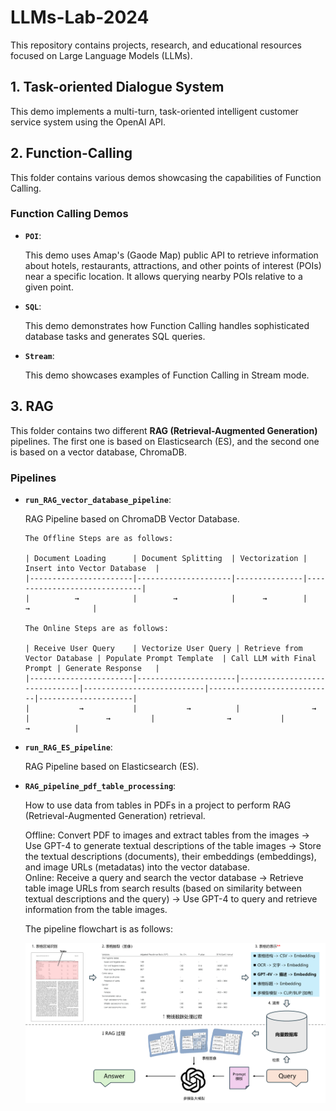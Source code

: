 # LLMs-Lab-2024

This repository contains projects, research, and educational resources focused on Large Language Models (LLMs).

## 1. Task-oriented Dialogue System

   This demo implements a multi-turn, task-oriented intelligent customer service system using the OpenAI API.
   
## 2. Function-Calling

This folder contains various demos showcasing the capabilities of Function Calling.

### Function Calling Demos

   - **`POI`**:
       
     This demo uses Amap's (Gaode Map) public API to retrieve information about hotels, restaurants, attractions, and other points of interest (POIs) near a specific location. It allows querying nearby POIs relative to a given point.

   - **`SQL`**:
       
     This demo demonstrates how Function Calling handles sophisticated database tasks and generates SQL queries.

   - **`Stream`**:
       
     This demo showcases examples of Function Calling in Stream mode.


## 3. RAG

This folder contains two different **RAG (Retrieval-Augmented Generation)** pipelines. The first one is based on Elasticsearch (ES), and the second one is based on a vector database, ChromaDB.  
  

### Pipelines

- **`run_RAG_vector_database_pipeline`**:
    
  RAG Pipeline based on ChromaDB Vector Database.

      The Offline Steps are as follows:  

      | Document Loading      | Document Splitting  | Vectorization | Insert into Vector Database  |
      |-----------------------|---------------------|---------------|------------------------------|
      |          →            |        →            |      →        |               →              |
      
      The Online Steps are as follows:  
      
      | Receive User Query    | Vectorize User Query | Retrieve from Vector Database | Populate Prompt Template  | Call LLM with Final Prompt | Generate Response   |
      |-----------------------|----------------------|-------------------------------|---------------------------|----------------------------|---------------------|
      |           →           |           →          |                →              |                 →         |                →           |          →          |  


- **`run_RAG_ES_pipeline`**:
    
  RAG Pipeline based on Elasticsearch (ES).

- **`RAG_pipeline_pdf_table_processing`**:
    
  How to use data from tables in PDFs in a project to perform RAG (Retrieval-Augmented Generation) retrieval.
  
  Offline: Convert PDF to images and extract tables from the images → Use GPT-4 to generate textual descriptions of the table images → Store the textual descriptions (documents), their embeddings (embeddings), and image URLs (metadatas) into the vector database.  
  Online: Receive a query and search the vector database → Retrieve table image URLs from search results (based on similarity between textual descriptions and the query) → Use GPT-4 to query and retrieve information from the table images.

      
  The pipeline flowchart is as follows:
    
  ![Alt text](RAG/data/table_rag.png)

